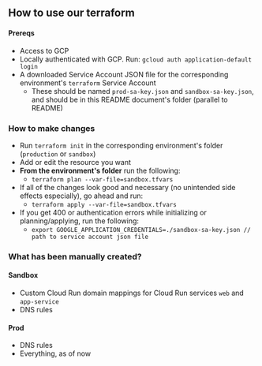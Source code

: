 ## How to use our terraform

#### Prereqs

- Access to GCP
- Locally authenticated with GCP. Run: `gcloud auth application-default login`
- A downloaded Service Account JSON file for the corresponding environment's `terraform` Service Account
  - These should be named `prod-sa-key.json` and `sandbox-sa-key.json`, and should be in this README document's folder (parallel to README)

### How to make changes

- Run `terraform init` in the corresponding environment's folder (`production` or `sandbox`)
- Add or edit the resource you want
- **From the environment's folder** run the following:
  - `terraform plan --var-file=sandbox.tfvars`
- If all of the changes look good and necessary (no unintended side effects especially), go ahead and run:
  - `terraform apply --var-file=sandbox.tfvars`
- If you get 400 or authentication errors while initializing or planning/applying, run the following:
  - `export GOOGLE_APPLICATION_CREDENTIALS=./sandbox-sa-key.json // path to service account json file`

### What has been manually created?

#### Sandbox

- Custom Cloud Run domain mappings for Cloud Run services `web` and `app-service`
- DNS rules

#### Prod

- DNS rules
- Everything, as of now
